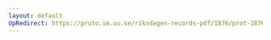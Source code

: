 ```yaml
---
layout: default
UpRedirect: https://pruto.im.uu.se/riksdagen-records-pdf/1876/prot-1876--fk--001/prot-1876--fk--001_007.pdf
---
```

